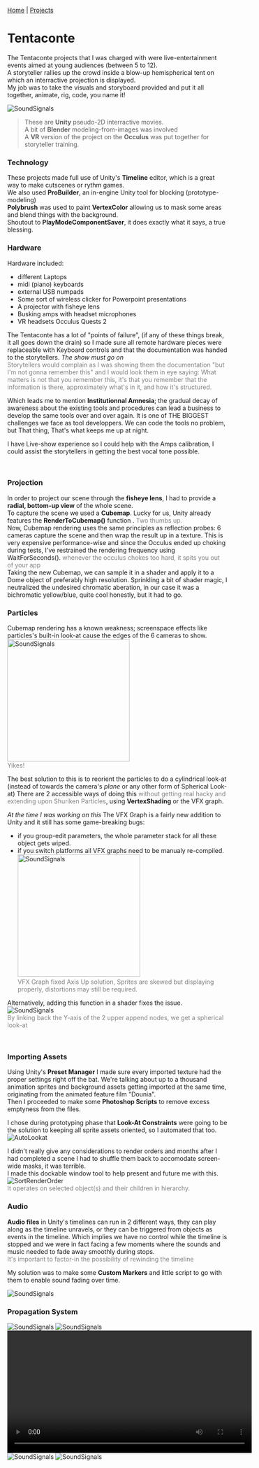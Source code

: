 [Home](index.md) | [Projects](Projects.md) 

# Tentaconte

The Tentaconte projects that I was charged with were live-entertainment events aimed at young audiences (between 5 to 12).  
A storyteller rallies up the crowd inside a blow-up hemispherical tent on which an interractive projection is displayed.  
My job was to take the visuals and storyboard provided and put it all together, animate, rig, code, you name it!  

<img src="Projects/TheTentaconte/TentacontePhoto.webp" alt="SoundSignals" style="height: auto; width: auto">  
<span style="color: gray;"></span>


> These are **Unity** pseudo-2D interractive movies.  
> A bit of **Blender** modeling-from-images was involved  
> A **VR** version of the project on the **Occulus** was put together for storyteller training.

### Technology

These projects made full use of Unity's **Timeline** editor, which is a great way to make cutscenes or rythm games.  
We also used **ProBuilder**, an in-engine Unity tool for blocking (prototype-modeling)  
**Polybrush** was used to paint **VertexColor** allowing us to mask some areas and blend things with the background.  
Shoutout to **PlayModeComponentSaver**, it does exactly what it says, a true blessing.

### Hardware

Hardware included:
- different Laptops  
- midi (piano) keyboards  
- external USB numpads  
- Some sort of wireless clicker for Powerpoint presentations  
- A projector with fisheye lens  
- Busking amps with headset microphones   
- VR headsets Occulus Quests 2   

The Tentaconte has a lot of "points of failure", (if any of these things break, it all goes down the drain) so I made sure all remote hardware pieces were replaceable with Keyboard controls and that the documentation was handed to the storytellers. *The show must go on*   
<span style="color: gray;">Storytellers would complain as I was showing them the documentation "but I'm not gonna remember this" and I would look them in eye saying: What matters is not that you remember this, it's that you remember that the information is there, approximately what's in it, and how it's structured. </span>   

Which leads me to mention **Institutionnal Amnesia**; the gradual decay of awareness about the existing tools and procedures can lead a business to develop the same tools over and over again. It is one of THE BIGGEST challenges we face as tool developpers. We can code the tools no problem, but That thing, That's what keeps me up at night.  

I have Live-show experience so I could help with the Amps calibration, I could assist the storytellers in getting the best vocal tone possible.  



<br/>

### Projection  


In order to project our scene through the **fisheye lens**, I had to provide a **radial, bottom-up view** of the whole scene.  
To capture the scene we used a **Cubemap**. Lucky for us, Unity already features the **RenderToCubemap()** function . <span style="color: gray;">Two thumbs up.</span>   
Now, Cubemap rendering uses the same principles as reflection probes: 6 cameras capture the scene and then wrap the result up in a texture. This is very expensive performance-wise and since the Occulus ended up choking during tests, I've restrained the rendering frequency using WaitForSeconds(). <span style="color: gray;">whenever the occulus chokes too hard, it spits you out of your app</span>  
Taking the new Cubemap, we can sample it in a shader and apply it to a Dome object of preferably high resolution.
Sprinkling a bit of shader magic, I neutralized the undesired chromatic aberation, in our case it was a bichromatic yellow/blue, quite cool honestly, but it had to go.

### Particles

Cubemap rendering has a known weakness; screenspace effects like particles's built-in look-at cause the edges of the 6 cameras to show. 
  <img src="Projects/TheTentaconte/SmokeLines.PNG" alt="SoundSignals" style="height: 280px; width: auto">  
<span style="color: gray;">Yikes!</span>

The best solution to this is to reorient the particles to do a cylindrical look-at (instead of towards the camera's *plane* or any other form of Spherical Look-at) There are 2 accessible ways of doing this <span style="color: gray;">without getting real hacky and extending upon Shuriken Particles</span>, using **VertexShading** or the VFX graph.  

*At the time I was working on this* The VFX Graph is a fairly new addition to Unity and it still has some game-breaking bugs: 
- if you group-edit parameters, the whole parameter stack for all these object gets wiped. 
- if you switch platforms all VFX graphs need to be manualy re-compiled.   
    <img src="Projects/TheTentaconte/FixedAxisUP.PNG" alt="SoundSignals" style="height: 280px; width: auto">  
<span style="color: gray;">VFX Graph fixed Axis Up solution, Sprites are skewed but displaying properly, distortions may still be required.</span>   

Alternatively, adding this function in a shader fixes the issue. 
  <img src="Projects/TheTentaconte/LookAtConstraint.PNG" alt="SoundSignals" style="height: auto; width: auto">  
<span style="color: gray;">By linking back the Y-axis of the 2 upper append nodes, we get a spherical look-at</span>


<br/>

### Importing Assets  

Using Unity's **Preset Manager** I made sure every imported texture had the proper settings right off the bat. We're talking about up to a thousand animation sprites and background assets getting imported at the same time, originating from the animated feature film "Dounia".  
Then I proceeded to make some **Photoshop Scripts** to remove excess emptyness from the files.  

I chose during prototyping phase that **Look-At Constraints** were going to be the solution to keeping all sprite assets oriented, so I automated that too.  
<img src="Projects/TheTentaconte/AutoLookat.PNG" alt="AutoLookat" style="height: auto; width: auto">  
<span style="color: gray;"></span>

I didn't really give any considerations to render orders and months after I had completed a scene I had to shuffle them back to accomodate screen-wide masks, it was terrible.  
I made this dockable window tool to help present and future me with this.   
<img src="Projects/TheTentaconte/SortRenderOrder.PNG" alt="SortRenderOrder" style="height: auto; width: auto">  
<span style="color: gray;">It operates on selected object(s) and their children in hierarchy.</span>


### Audio

**Audio files** in Unity's timelines can run in 2 different ways, they can play along as the timeline unravels, or they can be triggered from objects as events in the timeline. Which implies we have no control while the timeline is stopped and we were in fact facing a few moments where the sounds and music needed to fade away smoothly during stops.  
<span style="color: gray;">It's important to factor-in the possibility of rewinding the timeline</span>

My solution was to make some **Custom Markers** and little script to go with them to enable sound fading over time.  

<img src="Projects/TheTentaconte/SoundSignals.PNG" alt="SoundSignals" style="height: auto; width: auto">  
<span style="color: gray;"></span>

### Propagation System

<img src="Projects/TheTentaconte/GenericList.PNG" alt="SoundSignals" style="height: auto; width: auto">  
<span style="color: gray;"></span>

<img src="Projects/TheTentaconte/FireListEvents.PNG" alt="SoundSignals" style="height: auto; width: auto">  
<span style="color: gray;"></span>




<video controls width="560" style="display: block; margin: 0 auto;">
  <source src="Projects/Tremblant/PortfolioTremblant.mp4" type="video/mp4">
</video>
<span style="color: gray;"></span>  








<img src="Projects/TheTentaconte/Embolden.PNG" alt="SoundSignals" style="height: auto; width: auto">  
<span style="color: gray;"></span>

<img src="Projects/TheTentaconte/AveragedBlur.PNG" alt="SoundSignals" style="height: auto; width: auto">  
<span style="color: gray;"></span>





<br/>
